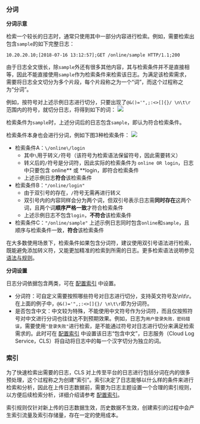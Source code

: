 ### 分词

**分词示意**

检索一个较长的日志时，通常只使用其中一部分内容进行检索。例如，需要检索出包含`sample`的如下完整日志：
```
10.20.20.10;[2018-07-16 13:12:57];GET /online/sample HTTP/1.1;200
```

由于日志全文很长，除`sample`外还有很多其他内容，其与检索条件并不是直接相等，因此不能直接使用`sample`作为检索条件来检索该日志。为满足该检索需求，需要将日志全文切分为多个片段，每个片段称之为一个“词”，而这个过程称之为“分词”。

例如，按符号对上述示例日志进行切分，只要出现了`@&()='",;:<>[]{}/ \n\t\r`范围内的符号，就切分日志，将得到如下的词：
![](https://qcloudimg.tencent-cloud.cn/raw/4b55099ec50689e3b18308687f14f287.png)

检索条件为`sample`时，上述分词后的日志包含`sample`，即认为符合检索条件。

检索条件本身也会进行分词，例如下图3种检索条件：
![](https://qcloudimg.tencent-cloud.cn/raw/a0b675624980e4620e706153a63dcbd9.png)

- 检索条件A：`\/online\/login`
  - 其中`\`用于转义`/`符号（该符号为检索语法保留符号，因此需要转义）
  - 转义后的`/`符号是分词符，因此实际的检索条件为 `online OR login`，日志中只要包含 online\*\* 或 \*\*login，即符合检索条件
  - 上述示例日志**符合**该检索条件
- 检索条件B：`"/online/login"`
  - 由于双引号的存在，`/`符号无需再进行转义
  - 双引号内的内容同样会分为两个词，但双引号表示日志需**同时存在**这两个词，且两个词**顺序严格一致**才符合检索条件
  - 上述示例日志不包含`login`，**不符合**该检索条件
- 检索条件C：`"/online/sample"`
上述示例日志同时包含`online`和`sample`，且顺序与检索条件一致，**符合**该检索条件

在大多数使用场景下，检索条件如果包含分词符，建议使用双引号语法进行检索，既能避免添加转义符，又能更加精准的检索到所需的日志。更多检索语法说明参见 [语法与规则](https://cloud.tencent.com/document/product/614/47044)。


**分词设置**

日志分词依据包含两类，可在 [配置索引](https://cloud.tencent.com/document/product/614/50922) 中设置。

- 分词符：可自定义需要按照哪些符号对日志进行切分，支持英文符号及\n\t\r。在上面的例子中，`@&()='",;:<>[]{}/ \n\t\r`即为分词符。
- 是否包含中文：中文较为特殊，不能使用中文符号作为分词符，而且仅按照符号对中文进行分词也往往达不到预期效果。例如，日志为`用户登录失败，密码错误`，需要使用`"登录失败"`进行检索，是不能通过符号对日志进行切分来满足检索需求的。此时可在 [配置索引](https://cloud.tencent.com/document/product/614/50922) 中设置该日志“包含中文”，日志服务（Cloud Log Service，CLS）将自动将日志中的每一个汉字切分为独立的词。


### 索引

为了快速检索出需要的日志，CLS 对上传至平台的日志进行包括分词在内的很多预处理，这个过程称之为创建“索引”。索引决定了日志能够以什么样的条件来进行检索和分析，因此在上传日志数据前，需要为日志主题设置一个合理的索引规则，以方便后续检索分析，详细介绍请参考 [配置索引](https://cloud.tencent.com/document/product/614/50922)。

索引规则仅针对新上传的日志数据生效，历史数据不生效，创建索引的过程中会产生索引流量及索引存储量，存在一定的使用成本。
